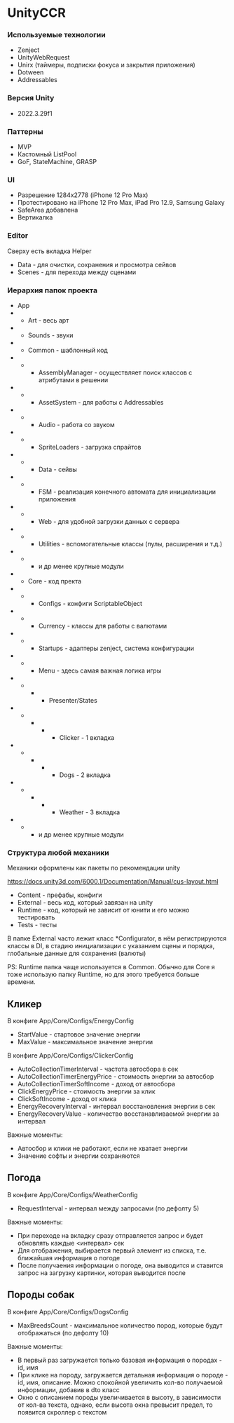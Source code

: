 # UnityCCR

### Используемые технологии
+ Zenject
+ UnityWebRequest
+ Unirx (таймеры, подписки фокуса и закрытия приложения)
+ Dotween
+ Addressables

### Версия Unity
+ 2022.3.29f1

### Паттерны
+ MVP
+ Кастомный ListPool
+ GoF, StateMachine, GRASP 

### UI

+ Разрешение 1284x2778 (iPhone 12 Pro Max)
+ Протестировано на iPhone 12 Pro Max, iPad Pro 12.9, Samsung Galaxy
+ SafeArea добавлена
+ Вертикалка

### Editor

Сверху есть вкладка Helper
+ Data - для очистки, сохранения и просмотра сейвов
+ Scenes - для перехода между сценами

### Иерархия папок проекта

+ App
+ + Art - весь арт
+ + Sounds - звуки
+ + Common - шаблонный код
+ + + AssemblyManager - осуществляет поиск классов с атрибутами в решении
+ + + AssetSystem - для работы с Addressables
+ + + Audio - работа со звуком
+ + + SpriteLoaders - загрузка спрайтов
+ + + Data - сейвы
+ + + FSM - реализация конечного автомата для инициализации приложения
+ + + Web - для удобной загрузки данных с сервера
+ + + Utilities - вспомогательные классы (пулы, расширения и т.д.)
+ + + и др менее крупные модули
+ + Core - код пректа
+ + + Configs - конфиги ScriptableObject
+ + + Currency - классы для работы с валютами
+ + + Startups - адаптеры zenject, система конфигурации
+ + + Menu - здесь самая важная логика игры
+ + + + Presenter/States
+ + + + + Clicker - 1 вкладка
+ + + + + Dogs - 2 вкладка
+ + + + + Weather - 3 вкладка
+ + + и др менее крупные модули

### Структура любой механики

Механики оформлены как пакеты по рекомендации unity

https://docs.unity3d.com/6000.1/Documentation/Manual/cus-layout.html
+ Content - префабы, конфиги
+ External - весь код, который завязан на unity
+ Runtime - код, который не зависит от юнити и его можно тестировать
+ Tests - тесты

В папке External часто лежит класс *Configurator, 
в нём регистрируются классы в DI, в стадию инициализации с указанием сцены и 
порядка, глобальные данные для сохранения
(валюты)  

PS: Runtime папка чаще используется в Common. Обычно для Core я тоже использую папку Runtime, но для этого требуется больше времени.

## Кликер

В конфиге App/Core/Configs/EnergyConfig
+ StartValue - стартовое значение энергии
+ MaxValue - максимальное значение энергии

В конфиге App/Core/Configs/ClickerConfig
+ AutoCollectionTimerInterval - частота автосбора в сек
+ AutoCollectionTimerEnergyPrice - стоимость энергии за автосбор
+ AutoCollectionTimerSoftIncome - доход от автосбора
+ ClickEnergyPrice - стоимость энергии за клик
+ ClickSoftIncome - доход от клика
+ EnergyRecoveryInterval - интервал восстановления энергии в сек
+ EnergyRecoveryValue - количество восстанавливаемой энергии за интервал

Важные моменты:
+ Автосбор и клики не работают, если не хватает энергии
+ Значение софты и энергии сохраняются

## Погода

В конфиге App/Core/Configs/WeatherConfig
+ RequestInterval - интервал между запросами (по дефолту 5)

Важные моменты:
+ При переходе на вкладку сразу отправляется запрос и будет обновлять каждые <интервал> сек
+ Для отображения, выбирается первый элемент из списка, т.е. ближайшая информация о погоде
+ После получаения информации о погоде, она выводится и ставится запрос на загрузку картинки, которая выводится после

## Породы собак

В конфиге App/Core/Configs/DogsConfig
+ MaxBreedsCount - максимальное количество пород, которые будут отображаться (по дефолту 10)

Важные моменты:
+ В первый раз загружается только базовая информация о породах - id, имя
+ При клике на породу, загружается детальная информация о породе - id, имя, описание. 
Можно спокойной увеличить кол-во получаемой информации, добавив в dto класс
+ Окно с описанием породы увеличивается в высоту, в зависимости от кол-ва текста, однако, 
если высота окна превысит предел, то появится скроллер с текстом 





